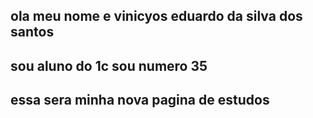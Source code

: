 ## ola meu nome e vinicyos eduardo da silva dos santos
## sou aluno do 1c sou numero 35
## essa sera minha nova pagina de estudos
